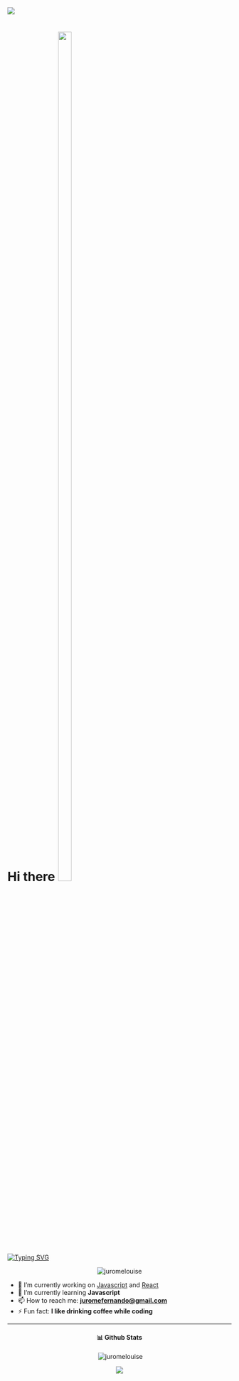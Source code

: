 <img src="https://raw.githubusercontent.com/sagar-viradiya/sagar-viradiya/master/resources/banner.png">

<h1> Hi there <img src="https://emojis.slackmojis.com/emojis/images/1643514389/3643/cool-doge.gif?1643514389" width="30" height="70%"></h1>

[![Typing SVG](https://readme-typing-svg.demolab.com?font=Roboto+Condensed&duration=2000&pause=1000&color=66ffff&width=435&lines=I'm+Jurome+De+Jesus;4th+Year+College+Student;Technological+University+Of+The+Philippines)](https://git.io/typing-svg)

<p align="center"> <img src="https://komarev.com/ghpvc/?username=juromelouise&label=Profile%20views&color=cccccc&style=flat" alt="juromelouise" /> </p>

- 🔭 I’m currently working on [Javascript](https://www.w3schools.com/Js/) and [React](https://react.dev/)
- 🌱 I’m currently learning **Javascript**
- 📫 How to reach me: **juromefernando@gmail.com**
- ⚡ Fun fact: **I like drinking coffee while coding**
<!--
- 👯 I’m looking to collaborate on ...
- 🤔 I’m looking for help with ...
- 💬 Ask me about ...
-->
<hr>
<h4 align="center">📊 Github Stats</h4> 
<p align="center">&nbsp;<img align="center" src="https://github-readme-stats.vercel.app/api?username=juromelouise&show_icons=true&locale=en&theme=nightowl" alt="juromelouise" /></p>

<p align="center">
  <img src="https://streak-stats.demolab.com?user=juromelouise&theme=nightowl">
</p>
<!--
<p><img align="left" src="https://github-readme-stats.vercel.app/api/top-langs?username=juromelouise&show_icons=true&locale=en&layout=compact" alt="juromelouise" /></p>
-->





